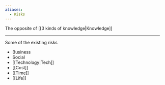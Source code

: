 ```yaml
---
aliases:
  - Risks
---
```


The opposite of [[3 kinds of knowledge|Knowledge]]

---

Some of the existing risks

- Business
- Social
- [[Technology|Tech]]
- [[Cost]]
- [[Time]]
- [[Life]]
